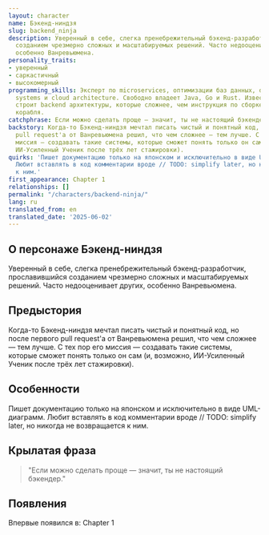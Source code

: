 ```yaml
---
layout: character
name: Бэкенд-ниндзя
slug: backend_ninja
description: Уверенный в себе, слегка пренебрежительный бэкенд-разработчик, прославившийся
  созданием чрезмерно сложных и масштабируемых решений. Часто недооценивает других,
  особенно Ванревьюмена.
personality_traits:
- уверенный
- саркастичный
- высокомерный
programming_skills: Эксперт по microservices, оптимизации баз данных, distributed
  systems и cloud architecture. Свободно владеет Java, Go и Rust. Известен тем, что
  строит backend архитектуры, которые сложнее, чем инструкция по сборке космического
  корабля.
catchphrase: Если можно сделать проще — значит, ты не настоящий бэкендер.
backstory: Когда-то Бэкенд-ниндзя мечтал писать чистый и понятный код, но после первого
  pull request'а от Ванревьюмена решил, что чем сложнее — тем лучше. С тех пор его
  миссия — создавать такие системы, которые сможет понять только он сам (и, возможно,
  ИИ-Усиленный Ученик после трёх лет стажировки).
quirks: 'Пишет документацию только на японском и исключительно в виде UML-диаграмм.
  Любит вставлять в код комментарии вроде // TODO: simplify later, но никогда не возвращается
  к ним.'
first_appearance: Chapter 1
relationships: []
permalink: "/characters/backend-ninja/"
lang: ru
translated_from: en
translated_date: '2025-06-02'
---
```


## О персонаже Бэкенд-ниндзя

Уверенный в себе, слегка пренебрежительный бэкенд-разработчик, прославившийся созданием чрезмерно сложных и масштабируемых решений. Часто недооценивает других, особенно Ванревьюмена.

## Предыстория

Когда-то Бэкенд-ниндзя мечтал писать чистый и понятный код, но после первого pull request'а от Ванревьюмена решил, что чем сложнее — тем лучше. С тех пор его миссия — создавать такие системы, которые сможет понять только он сам (и, возможно, ИИ-Усиленный Ученик после трёх лет стажировки).

## Особенности

Пишет документацию только на японском и исключительно в виде UML-диаграмм. Любит вставлять в код комментарии вроде // TODO: simplify later, но никогда не возвращается к ним.

## Крылатая фраза

> "Если можно сделать проще — значит, ты не настоящий бэкендер."

## Появления

Впервые появился в: Chapter 1

<!-- Chapter appearances will be tracked automatically -->
